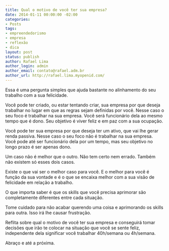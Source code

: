 ```yaml
---
title: Qual o motivo de você ter sua empresa?
date: 2014-01-11 00:00:00 -02:00
categories:
- Posts
tags:
- empreendedorismo
- empresa
- reflexão
- dica
layout: post
status: publish
author: Rafael Lima
author_login: admin
author_email: contato@rafael.adm.br
author_url: http://rafael.lima.myopenid.com/
---
```


Essa é uma pergunta simples que ajuda bastante no alinhamento do seu trabalho com a sua felicidade.

Você pode ter criado, ou estar tentando criar, sua empresa por que deseja trabalhar no lugar em que as regras sejam definidas por você. Nesse caso o seu foco é trabalhar na sua empresa. Você será funcionário dela ao mesmo tempo que é dono. Seu objetivo é viver feliz e em paz com a sua ocupação.

Você pode ter sua empresa por que deseja ter um ativo, que vai lhe gerar renda passiva. Nesse caso o seu foco não é trabalhar na sua empresa. Você pode até ser funcionário dela por um tempo, mas seu objetivo no longo prazo é ser apenas dono.

Um caso não é melhor que o outro. Não tem certo nem errado. Também não existem só esses dois casos.

Existe o que vai ser o melhor caso para você. E o melhor para você é função da sua vontade e é o que se encaixa melhor com a sua visão de felicidade em relação a trabalho.

O que importa saber é que os skills que você precisa aprimorar são completamente diferentes entre cada situação.

Tome cuidado para não acabar querendo uma coisa e aprimorando os skills para outra. Isso irá lhe causar frustração.

Reflita sobre qual o motivo de você ter sua empresa e conseguirá tomar decisões que irão te colocar na situação que você se sente feliz, independente dela significar você trabalhar 40h/semana ou 4h/semana.

Abraço e até a próxima.
